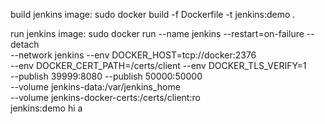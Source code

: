 build jenkins image:
sudo docker build -f Dockerfile -t jenkins:demo .

run jenkins image:
sudo docker run --name jenkins --restart=on-failure --detach \
 --network jenkins --env DOCKER_HOST=tcp://docker:2376 \
 --env DOCKER_CERT_PATH=/certs/client --env DOCKER_TLS_VERIFY=1 \
 --publish 39999:8080 --publish 50000:50000 \
 --volume jenkins-data:/var/jenkins_home \
 --volume jenkins-docker-certs:/certs/client:ro \
 jenkins:demo
 hi
a
